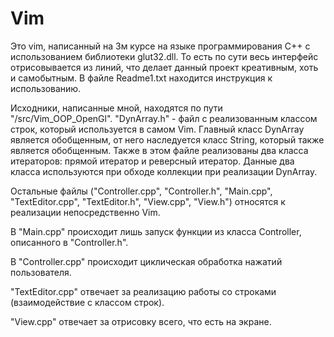# Vim
Это vim, написанный на 3м курсе на языке программирования C++ с использованием библиотеки glut32.dll. То есть по сути весь интерфейс отрисовывается из линий, что
делает данный проект креативным, хоть и самобытным.
В файле Readme1.txt находится инструкция к использованию.

Исходники, написанные мной, находятся по пути "/src/Vim_OOP_OpenGl".
"DynArray.h" - файл с реализованным классом строк, который используется в самом Vim.
Главный класс DynArray является обобщенным, от него наследуется класс String, который также является обобщенным.
Также в этом файле реализованы два класса итераторов: прямой итератор и реверсный итератор. Данные два класса используются при обходе коллекции при реализации DynArray.

Остальные файлы ("Controller.cpp", "Controller.h", "Main.cpp", "TextEditor.cpp", "TextEditor.h", "View.cpp", "View.h") относятся к реализации непосредственно Vim.

В "Main.cpp" происходит лишь запуск функции из класса Controller, описанного в "Controller.h".

В "Controller.cpp" происходит циклическая обработка нажатий пользователя.

"TextEditor.cpp" отвечает за реализацию работы со строками (взаимодействие с классом строк).

"View.cpp" отвечает за отрисовку всего, что есть на экране.
